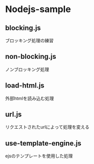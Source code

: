 # Nodejs-sample

## blocking.js
ブロッキング処理の練習

## non-blocking.js
ノンブロッキング処理

## load-html.js
外部htmlを読み込む処理

## url.js
リクエストされたurlによって処理を変える

## use-template-engine.js
ejsのテンプレートを使用した処理